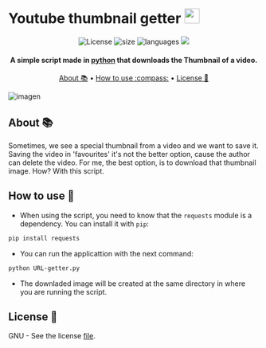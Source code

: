 # Youtube thumbnail getter <img src="https://skillicons.dev/icons?i=python" width="30">

<div id="badges" align="center">
  <a> <img src="https://img.shields.io/github/license/filipondios/yt-thumbnail-getter" alt="License"/> </a>
  <a> <img src="https://img.shields.io/github/repo-size/filipondios/yt-thumbnail-getter" alt="size"> </a>
  <a> <img src="https://img.shields.io/github/languages/top/filipondios/yt-thumbnail-getter" alt="languages"> </a>
  <a> <img src="https://img.shields.io/github/last-commit/filipondios/yt-thumbnail-getter"> </a>
</div>

<div id="info" align="center">
  <h4>A simple script made in <a href="https://es.wikipedia.org/wiki/Python">python</a> that downloads the Thumbnail of a video.</h4>  
</div>

<p align="center">
  <a href="#about">About 📚</a> •
  <a href="#use">How to use :compass:</a> •
  <a href="#license">License 📜</a>
</p>

![imagen](https://user-images.githubusercontent.com/91225771/206780107-224a6726-e5aa-49fc-8b4e-fdfe22721ff4.png)

<a name="about"></a>
## About 📚
Sometimes, we see a special thumbnail from a video and we want to save it. Saving the video in 'favourites' it's not the better option, cause the author can delete the video. For me, the best option, is to download that thumbnail image. How? With this script.

<a name="use"></a>
## How to use :compass:
- When using the script, you need to know that the ``requests`` module is a dependency. You can install it with ``pip``:
```bash
pip install requests
```
- You can run the applicattion with the next command:
```bash
python URL-getter.py
```
- The downladed image will be created at the same directory in where you are running the script.

<a name="license"></a>
## License 📜
GNU - See the license <a href="LICENSE">file</a>.
